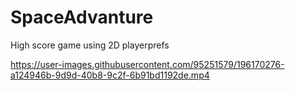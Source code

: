 # SpaceAdvanture
High score game using 2D playerprefs


https://user-images.githubusercontent.com/95251579/196170276-a124946b-9d9d-40b8-9c2f-6b91bd1192de.mp4

